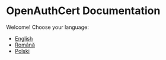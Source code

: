 # OpenAuthCert Documentation

Welcome! Choose your language:

- [English](/en/)
- [Română](/ro/)
- [Polski](/pl/)
